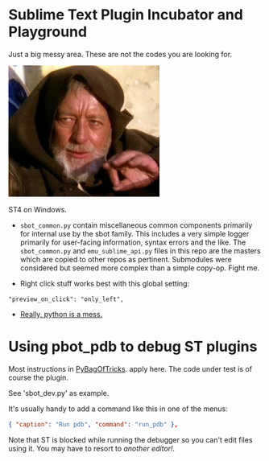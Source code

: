 # Sublime Text Plugin Incubator and Playground

Just a big messy area. These are not the codes you are looking for.

![owk](owk.jpg)

ST4 on Windows.


- `sbot_common.py` contain miscellaneous common components primarily for internal use by the sbot family.
  This includes a very simple logger primarily for user-facing information, syntax errors and the like.
  The `sbot_common.py` and `emu_sublime_api.py` files in this repo are the masters which are copied to other repos as pertinent.
  Submodules were considered but seemed more complex than a simple copy-op. Fight me.

- Right click stuff works best with this global setting:
```
"preview_on_click": "only_left",
```
- [Really, python is a mess.](https://xkcd.com/1987)


# Using pbot_pdb to debug ST plugins

Most instructions in [PyBagOfTricks](https://github.com/cepthomas/PyBagOfTricks/blob/main/README.md).
apply here. The code under test is of course the plugin.

See 'sbot_dev.py' as example.

It's usually handy to add a command like this in one of the menus:
```json
{ "caption": "Run pdb", "command": "run_pdb" },
```

Note that ST is blocked while running the debugger so you can't edit files using it.
You may have to resort to *another editor!*.
